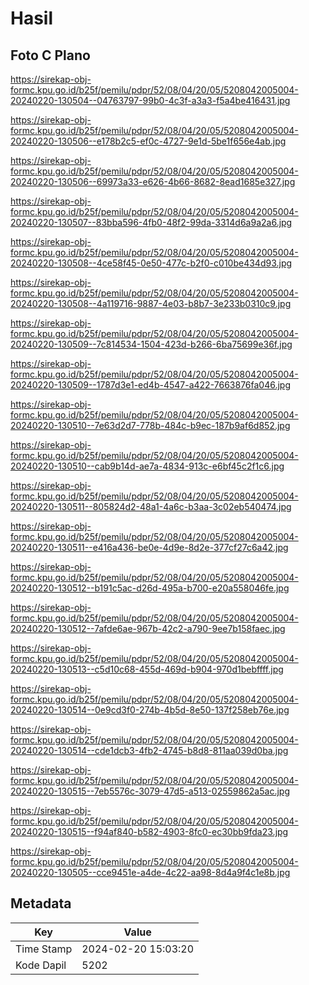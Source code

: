 # Hasil

## Foto C Plano

https://sirekap-obj-formc.kpu.go.id/b25f/pemilu/pdpr/52/08/04/20/05/5208042005004-20240220-130504--04763797-99b0-4c3f-a3a3-f5a4be416431.jpg

https://sirekap-obj-formc.kpu.go.id/b25f/pemilu/pdpr/52/08/04/20/05/5208042005004-20240220-130506--e178b2c5-ef0c-4727-9e1d-5be1f656e4ab.jpg

https://sirekap-obj-formc.kpu.go.id/b25f/pemilu/pdpr/52/08/04/20/05/5208042005004-20240220-130506--69973a33-e626-4b66-8682-8ead1685e327.jpg

https://sirekap-obj-formc.kpu.go.id/b25f/pemilu/pdpr/52/08/04/20/05/5208042005004-20240220-130507--83bba596-4fb0-48f2-99da-3314d6a9a2a6.jpg

https://sirekap-obj-formc.kpu.go.id/b25f/pemilu/pdpr/52/08/04/20/05/5208042005004-20240220-130508--4ce58f45-0e50-477c-b2f0-c010be434d93.jpg

https://sirekap-obj-formc.kpu.go.id/b25f/pemilu/pdpr/52/08/04/20/05/5208042005004-20240220-130508--4a119716-9887-4e03-b8b7-3e233b0310c9.jpg

https://sirekap-obj-formc.kpu.go.id/b25f/pemilu/pdpr/52/08/04/20/05/5208042005004-20240220-130509--7c814534-1504-423d-b266-6ba75699e36f.jpg

https://sirekap-obj-formc.kpu.go.id/b25f/pemilu/pdpr/52/08/04/20/05/5208042005004-20240220-130509--1787d3e1-ed4b-4547-a422-7663876fa046.jpg

https://sirekap-obj-formc.kpu.go.id/b25f/pemilu/pdpr/52/08/04/20/05/5208042005004-20240220-130510--7e63d2d7-778b-484c-b9ec-187b9af6d852.jpg

https://sirekap-obj-formc.kpu.go.id/b25f/pemilu/pdpr/52/08/04/20/05/5208042005004-20240220-130510--cab9b14d-ae7a-4834-913c-e6bf45c2f1c6.jpg

https://sirekap-obj-formc.kpu.go.id/b25f/pemilu/pdpr/52/08/04/20/05/5208042005004-20240220-130511--805824d2-48a1-4a6c-b3aa-3c02eb540474.jpg

https://sirekap-obj-formc.kpu.go.id/b25f/pemilu/pdpr/52/08/04/20/05/5208042005004-20240220-130511--e416a436-be0e-4d9e-8d2e-377cf27c6a42.jpg

https://sirekap-obj-formc.kpu.go.id/b25f/pemilu/pdpr/52/08/04/20/05/5208042005004-20240220-130512--b191c5ac-d26d-495a-b700-e20a558046fe.jpg

https://sirekap-obj-formc.kpu.go.id/b25f/pemilu/pdpr/52/08/04/20/05/5208042005004-20240220-130512--7afde6ae-967b-42c2-a790-9ee7b158faec.jpg

https://sirekap-obj-formc.kpu.go.id/b25f/pemilu/pdpr/52/08/04/20/05/5208042005004-20240220-130513--c5d10c68-455d-469d-b904-970d1bebffff.jpg

https://sirekap-obj-formc.kpu.go.id/b25f/pemilu/pdpr/52/08/04/20/05/5208042005004-20240220-130514--0e9cd3f0-274b-4b5d-8e50-137f258eb76e.jpg

https://sirekap-obj-formc.kpu.go.id/b25f/pemilu/pdpr/52/08/04/20/05/5208042005004-20240220-130514--cde1dcb3-4fb2-4745-b8d8-811aa039d0ba.jpg

https://sirekap-obj-formc.kpu.go.id/b25f/pemilu/pdpr/52/08/04/20/05/5208042005004-20240220-130515--7eb5576c-3079-47d5-a513-02559862a5ac.jpg

https://sirekap-obj-formc.kpu.go.id/b25f/pemilu/pdpr/52/08/04/20/05/5208042005004-20240220-130515--f94af840-b582-4903-8fc0-ec30bb9fda23.jpg

https://sirekap-obj-formc.kpu.go.id/b25f/pemilu/pdpr/52/08/04/20/05/5208042005004-20240220-130505--cce9451e-a4de-4c22-aa98-8d4a9f4c1e8b.jpg


## Metadata

| Key        | Value               |
| ---------- | ------------------- |
| Time Stamp | 2024-02-20 15:03:20 |
| Kode Dapil | 5202                |



